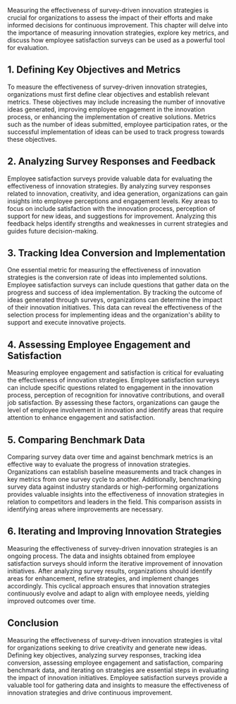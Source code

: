 
Measuring the effectiveness of survey-driven innovation strategies is crucial for organizations to assess the impact of their efforts and make informed decisions for continuous improvement. This chapter will delve into the importance of measuring innovation strategies, explore key metrics, and discuss how employee satisfaction surveys can be used as a powerful tool for evaluation.

1\. **Defining Key Objectives and Metrics**
------------------------------------------

To measure the effectiveness of survey-driven innovation strategies, organizations must first define clear objectives and establish relevant metrics. These objectives may include increasing the number of innovative ideas generated, improving employee engagement in the innovation process, or enhancing the implementation of creative solutions. Metrics such as the number of ideas submitted, employee participation rates, or the successful implementation of ideas can be used to track progress towards these objectives.

2\. **Analyzing Survey Responses and Feedback**
----------------------------------------------

Employee satisfaction surveys provide valuable data for evaluating the effectiveness of innovation strategies. By analyzing survey responses related to innovation, creativity, and idea generation, organizations can gain insights into employee perceptions and engagement levels. Key areas to focus on include satisfaction with the innovation process, perception of support for new ideas, and suggestions for improvement. Analyzing this feedback helps identify strengths and weaknesses in current strategies and guides future decision-making.

3\. **Tracking Idea Conversion and Implementation**
--------------------------------------------------

One essential metric for measuring the effectiveness of innovation strategies is the conversion rate of ideas into implemented solutions. Employee satisfaction surveys can include questions that gather data on the progress and success of idea implementation. By tracking the outcome of ideas generated through surveys, organizations can determine the impact of their innovation initiatives. This data can reveal the effectiveness of the selection process for implementing ideas and the organization's ability to support and execute innovative projects.

4\. **Assessing Employee Engagement and Satisfaction**
-----------------------------------------------------

Measuring employee engagement and satisfaction is critical for evaluating the effectiveness of innovation strategies. Employee satisfaction surveys can include specific questions related to engagement in the innovation process, perception of recognition for innovative contributions, and overall job satisfaction. By assessing these factors, organizations can gauge the level of employee involvement in innovation and identify areas that require attention to enhance engagement and satisfaction.

5\. **Comparing Benchmark Data**
-------------------------------

Comparing survey data over time and against benchmark metrics is an effective way to evaluate the progress of innovation strategies. Organizations can establish baseline measurements and track changes in key metrics from one survey cycle to another. Additionally, benchmarking survey data against industry standards or high-performing organizations provides valuable insights into the effectiveness of innovation strategies in relation to competitors and leaders in the field. This comparison assists in identifying areas where improvements are necessary.

6\. **Iterating and Improving Innovation Strategies**
----------------------------------------------------

Measuring the effectiveness of survey-driven innovation strategies is an ongoing process. The data and insights obtained from employee satisfaction surveys should inform the iterative improvement of innovation initiatives. After analyzing survey results, organizations should identify areas for enhancement, refine strategies, and implement changes accordingly. This cyclical approach ensures that innovation strategies continuously evolve and adapt to align with employee needs, yielding improved outcomes over time.

Conclusion
----------

Measuring the effectiveness of survey-driven innovation strategies is vital for organizations seeking to drive creativity and generate new ideas. Defining key objectives, analyzing survey responses, tracking idea conversion, assessing employee engagement and satisfaction, comparing benchmark data, and iterating on strategies are essential steps in evaluating the impact of innovation initiatives. Employee satisfaction surveys provide a valuable tool for gathering data and insights to measure the effectiveness of innovation strategies and drive continuous improvement.
